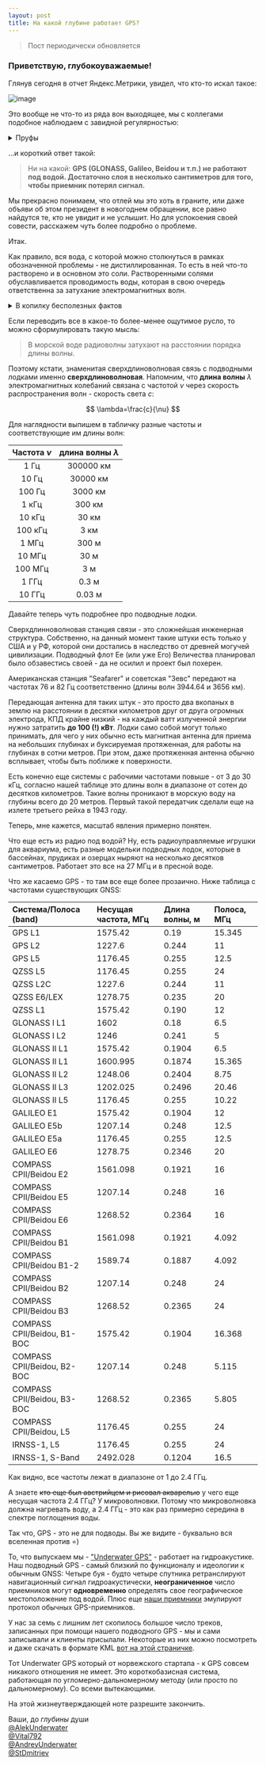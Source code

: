 ```yaml
---
layout: post
title: На какой глубине работает GPS?
---
```


> Пост периодически обновляется

### Приветствую, глубокоуважаемые!

Глянув сегодня в отчет Яндекс.Метрики, увидел, что кто-то искал такое:

![image](https://user-images.githubusercontent.com/24439946/204535128-b8ea8a12-bad0-48be-bb1e-9e28fb18807e.png)

Это вообще не что-то из ряда вон выходящее, мы с коллегами подобное наблюдаем с завидной регулярностью:

<details>
  
<summary>Пруфы</summary>

Обновление от 08.07.2025  
![image](https://github.com/user-attachments/assets/e3da6438-5ae7-4d21-ba26-c0c104914a06)  

Обновление от 20.06.2023  
![image](https://github.com/ucnl/ucnl.github.io/assets/24439946/89428b6e-7e83-4a18-a60d-40caaafa9c59)  
![image](https://github.com/ucnl/ucnl.github.io/assets/24439946/d785e396-0de1-4288-8d21-a3b592d568d7)  

Обновление от 07.06.2023  
![image](https://github.com/ucnl/ucnl.github.io/assets/24439946/b8ea5578-3e51-4bb6-9352-b054a75bcf87)  

Обновление от 05.06.2023  
![image](https://github.com/ucnl/ucnl.github.io/assets/24439946/c0efb779-9417-43ed-871f-ddfae544a5b0)  

Обновление от 18.05.2023  
![image](https://github.com/ucnl/ucnl.github.io/assets/24439946/0eeb29de-448d-4a1a-ad0a-a73a5a08a518)
  
Обновление от 04.04.2023  
![image](https://user-images.githubusercontent.com/24439946/229750263-e2c62e9a-97b4-4491-84d0-41b0eb73a2fe.png)  

Обновление от 23.03.2023  
![image](https://user-images.githubusercontent.com/24439946/227211922-6bacd1c4-9731-4bc0-8270-bd240d454a60.png)  
![image](https://user-images.githubusercontent.com/24439946/227212178-b1c4a27a-08b3-439d-a74d-27f976249c1f.png)  
![image](https://user-images.githubusercontent.com/24439946/229112264-9757e79f-c41b-4023-8ab1-9508e1f76601.png)  

И первичный набор, побудивший написать этот пост:  
![image](https://user-images.githubusercontent.com/24439946/204535390-0123b1b7-1d5e-4758-a9d9-7eda5fc5496b.png)  
![image](https://user-images.githubusercontent.com/24439946/204535418-435887f6-9ee4-4391-be9e-824e3a2645a3.png)  
![image](https://user-images.githubusercontent.com/24439946/204535488-fd47f6f7-9e11-4c90-a0eb-55a332c851a9.png)  
![image](https://user-images.githubusercontent.com/24439946/204535520-95fe0b76-5440-45d8-8ad6-4d2869a754ef.png)  
![image](https://user-images.githubusercontent.com/24439946/204535612-5922a902-454c-4830-bedd-db7cdae49984.png)  
![image](https://user-images.githubusercontent.com/24439946/204535452-b6dae5bb-a9e6-47c8-81a0-40bba7f3d8d6.png)  

</details>

...и короткий ответ такой: 

> Ни на какой: **GPS (GLONASS, Galileo, Beidou и т.п.) не работают под водой. Достаточно слоя в несколько сантиметров для того, чтобы приемник потерял сигнал.**

Мы прекрасно понимаем, что отлей мы это хоть в граните, или даже объяви об этом президент в новогоднем обращении, все равно найдутся те, кто не увидит и не услышит. Но для успокоения своей совести, расскажем чуть более подробно о проблеме.

Итак. 

Как правило, вся вода, с которой можно столкнуться в рамках обозначенной проблемы - не дистиллированная. То есть в ней что-то растворено и в основном это соли. Растворенными солями обуславливается проводимость воды, которая в свою очередь ответственна за затухание электромагнитных волн. 

<details>
  <summary>В копилку бесполезных фактов</summary>
  
Проводимость пресной воды в среднем составляет 0.01 C/м (Сименс на метр), а проводимость морской воды примерно в 400 раз выше, т.е. находится в пределах 4 С/м.
Зачем нам это знание? У меня, например, нет интуитивного понимая таких единиц измерения. Ну, разве что можно блестнуть фрагментарными знаниями в душной заумной беседе =)

</details>
  
Если переводить все в какое-то более-менее ощутимое русло, то можно сформулировать такую мысль:

> В морской воде радиоволны затухают на расстоянии порядка длины волны.

Поэтому кстати, знаменитая сверхдлиноволновая связь с подводными лодками именно **сверхдлиноволновая**. 
Напомним, что **длина волны** $\lambda$ электромагнитных колебаний связана с частотой $\nu$ через скорость распространения волн - скорость света $c$:

$$ \lambda=\frac{c}{\nu} $$

Для наглядности выпишем в табличку разные частоты и соответствующие им длины волн:

| Частота $\nu$ | длина волны $\lambda$ |
| :---: | :---: |
| 1 Гц | 300000 км |
| 10 Гц | 30000 км |
| 100 Гц | 3000 км |
| 1 кГц | 300 км |
| 10 кГц | 30 км |
| 100 кГц | 3 км |
| 1 МГц | 300 м |
| 10 МГц | 30 м |
| 100 МГц | 3 м |
| 1 ГГц | 0.3 м |
| 10 ГГц | 0.03 м |

Давайте теперь чуть подробнее про подводные лодки.

Сверхдлинноволновая станция связи - это сложнейшая инженерная структура. Собственно, на данный момент такие штуки есть только у США и у РФ, которой они достались в наследство от древней могучей цивилизации. Подводный флот Ее (или уже Его) Величества планировал было обзавестись своей - да не осилил и проект был похерен.

Американская станция "Seafarer" и советская "Зевс" передают на частотах 76 и 82 Гц соответственно (длины волн 3944.64 и 3656 км).

Передающая антенна для таких штук - это просто два вкопаных в землю на расстоянии в десятки километров друг от друга огромных электрода, КПД крайне низкий - на каждый ватт излученной энергии нужно затратить **до 100 (!) кВт**. Лодки само собой могут только принимать, для чего у них обычно есть магнитная антенна для приема на небольших глубинах и буксируемая протяженная, для работы на глубинах в сотни метров. При этом, даже протяженная антенна обычно всплывает, чтобы быть поближе к поверхности.

Есть конечно еще системы с рабочими частотами повыше - от 3 до 30 кГц, согласно нашей таблице это длины волн в диапазоне от сотен до десятков километров. Такие волны проникают в морскую воду на глубины всего до 20 метров. Первый такой передатчик сделали еще на излете третьего рейха в 1943 году.

Теперь, мне кажется, масштаб явления примерно понятен. 

Что еще есть из радио под водой? Ну, есть радиоуправляемые игрушки для аквариума, есть разные модельки подводных лодок, которые в бассейнах, прудиках и озерцах ныряют на несколько десятков сантиметров. Работает это все на 27 МГц и в пресной воде.

Что же касаемо GPS - то там все еще более прозаично. Ниже таблица с частотами существующих GNSS:
  
| Система/Полоса (band) | Несущая частота, МГц | Длина волны, м | Полоса, МГц |
| :--- | :--- | :--- | :--- |
| GPS L1 | 1575.42 | 0.19 | 15.345 |
| GPS L2 | 1227.6 | 0.244 | 11 |
| GPS L5 | 1176.45 | 0.255 | 12.5 |
| QZSS L5 | 1176.45 | 0.255 | 24 |
| QZSS L2C | 1227.6 | 0.244 | 11 | 
| QZSS E6/LEX | 1278.75 | 0.235 | 20 |
| QZSS L1 | 1575.42 | 0.190 | 12 |
| GLONASS I L1 | 1602 | 0.18 | 6.5 |
| GLONASS I L2 | 1246 | 0.241 | 5 |
| GLONASS II L1 | 1575.42 | 0.1904 | 6.5 |
| GLONASS II L1 | 1600.995 | 0.1874 | 15.365 |
| GLONASS II L2 | 1248.06 | 0.2404 | 8.75 |
| GLONASS II L3 | 1202.025 | 0.2496 | 20.46 |
| GLONASS II L5 | 1176.45 | 0.255 | 10.22 |
| GALILEO E1 | 1575.42 | 0.1904 | 12 |
| GALILEO E5b | 1207.14 | 0.248 | 12.5 |
| GALILEO E5a | 1176.45 | 0.255 | 12.5 |
| GALILEO E6 | 1278.75 | 0.2346 | 20 |
| COMPASS CPII/Beidou E2 | 1561.098 | 0.1921 | 16 |
| COMPASS CPII/Beidou E5 | 1207.14 | 0.248 | 16 |
| COMPASS CPII/Beidou E6 | 1268.52 | 0.2364 | 16 |
| COMPASS CPII/Beidou B1 | 1561.098 | 0.1921 | 4.092 |
| COMPASS CPII/Beidou B1-2 | 1589.74 | 0.1887 | 4.092 |
| COMPASS CPII/Beidou B2 | 1207.14 | 0.248 | 24 |
| COMPASS CPII/Beidou B3 | 1268.52 | 0.2365 | 24 |
| COMPASS CPII/Beidou, B1-BOC | 1575.42 | 0.1904 | 16.368 |
| COMPASS CPII/Beidou, B2-BOC | 1207.14 | 0.248 | 5.115 |
| COMPASS CPII/Beidou, B3-BOC | 1268.52 | 0.2365 | 5.805 |
| COMPASS CPII/Beidou, L5 | 1176.45 | 0.255 | 24 |
| IRNSS-1, L5 | 1176.45 | 0.255 | 24 |
| IRNSS-1, S-Band | 2492.028 | 0.1204 | 16.5 |
  
Как видно, все частоты лежат в диапазоне от 1 до 2.4 ГГц. 

А знаете <strike>кто еще был австрийцем и рисовал акварелью</strike> у чего еще несущая частота 2.4 ГГц? 
У микроволновки. Потому что микроволновка должна нагревать воду, а 2.4 ГГц - это как раз примерно середина в спектре поглощения воды. 

Так что, GPS - это не для подводы. Вы же видите - буквально вся вселенная против =)

То, что выпускаем мы - ["Underwater GPS"](https://docs.unavlab.com/documentation/RU/RedWAVE/RedWAVE_DataBrief_ru.html) - работает на гидроакустике. 
Наш подводный GPS - самый близкий по функционалу и идеологии к обычным GNSS: Четыре буя - будто четыре спутника ретранслируют навигационный сигнал гидроакустически, 
**неограниченное** число приемников могут **одновременно** определять свое географическое местоположение под водой. Плюс еще [наши приемники](https://docs.unavlab.com/documentation/RU/RedWAVE/RedNODE_Specification_ru.html) эмулируют протокол обычных GPS-приемников.

У нас за семь с лишним лет скопилось большое число треков, записанных при помощи нашего подводного GPS - мы и сами записывали и клиенты присылали. Некоторые из них можно посмотреть и даже скачать в формате KML [вот на этой страничке](https://docs.unavlab.com/documentation/RU/RedWAVE/media).

Тот Underwater GPS который от норвежского стартапа - к GPS совсем никакого отношения не имеет. Это короткобазисная система, работающая по угломерно-дальномерному методу (или просто по дальномерному). Со всеми вытекающими.

На этой жизнеутверждающей ноте разрешите закончить.

Ваши, до _глубины_ души  
[@AlekUnderwater](https://www.github.com/AlekUnderwater)  
[@Vital792](https://github.com/vital792)  
[@AndreyUnderwater](https://github.com/AndreyUnderwater)  
[@StDmitriev](https://github.com/StDmitriev)  
